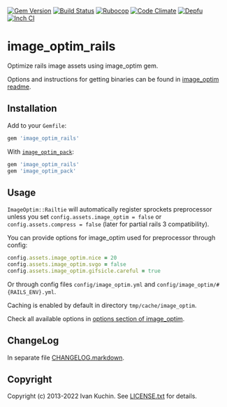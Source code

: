 [![Gem Version](https://img.shields.io/gem/v/image_optim_rails?logo=rubygems)](https://rubygems.org/gems/image_optim_rails)
[![Build Status](https://img.shields.io/github/workflow/status/toy/image_optim_rails/check/master?logo=github)](https://github.com/toy/image_optim_rails/actions/workflows/check.yml)
[![Rubocop](https://img.shields.io/github/workflow/status/toy/image_optim_rails/rubocop/master?label=rubocop&logo=rubocop)](https://github.com/toy/image_optim_rails/actions/workflows/rubocop.yml)
[![Code Climate](https://img.shields.io/codeclimate/maintainability/toy/image_optim_rails?logo=codeclimate)](https://codeclimate.com/github/toy/image_optim_rails)
[![Depfu](https://img.shields.io/depfu/toy/image_optim_rails)](https://depfu.com/github/toy/image_optim_rails)
[![Inch CI](https://inch-ci.org/github/toy/image_optim_rails.svg?branch=master)](https://inch-ci.org/github/toy/image_optim_rails)

# image\_optim\_rails

Optimize rails image assets using image_optim gem.

Options and instructions for getting binaries can be found in [image_optim readme](https://github.com/toy/image_optim).

## Installation

Add to your `Gemfile`:

```ruby
gem 'image_optim_rails'
```

With [`image_optim_pack`](https://github.com/toy/image_optim_pack):

```ruby
gem 'image_optim_rails'
gem 'image_optim_pack'
```

## Usage

`ImageOptim::Railtie` will automatically register sprockets preprocessor unless you set `config.assets.image_optim = false` or `config.assets.compress = false` (later for partial rails 3 compatibility).

You can provide options for image_optim used for preprocessor through config:

```ruby
config.assets.image_optim.nice = 20
config.assets.image_optim.svgo = false
config.assets.image_optim.gifsicle.careful = true
```

Or through config files `config/image_optim.yml` and `config/image_optim/#{RAILS_ENV}.yml`.

Caching is enabled by default in directory `tmp/cache/image_optim`.

Check all available options in [options section of image_optim](https://github.com/toy/image_optim#options).

## ChangeLog

In separate file [CHANGELOG.markdown](CHANGELOG.markdown).

## Copyright

Copyright (c) 2013-2022 Ivan Kuchin. See [LICENSE.txt](LICENSE.txt) for details.
